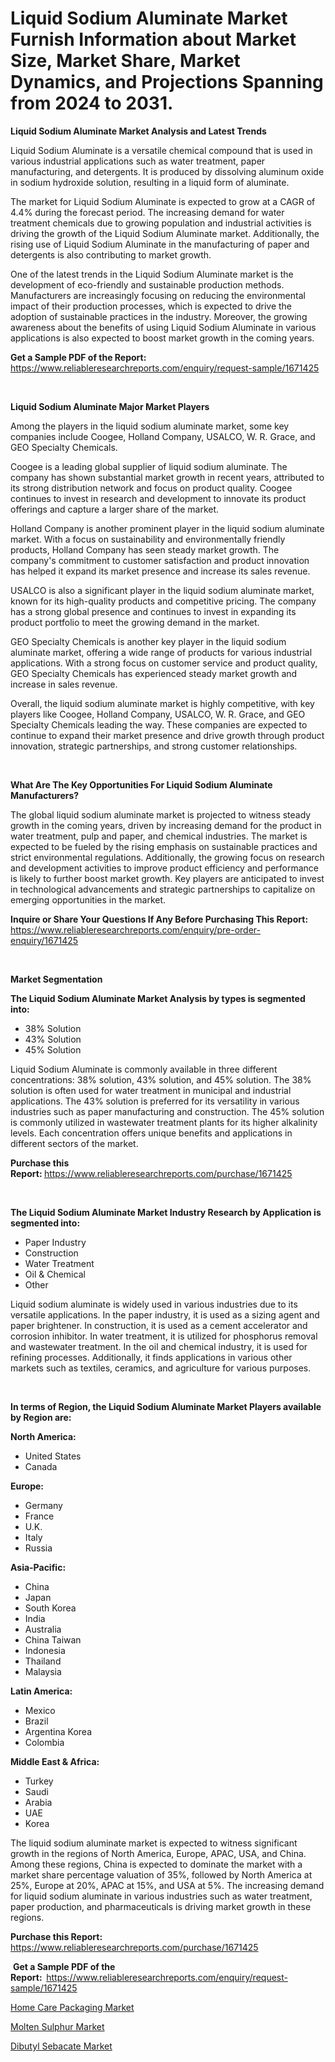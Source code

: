<p><h1>Liquid Sodium Aluminate Market Furnish Information about Market Size, Market Share, Market Dynamics, and Projections Spanning from 2024 to 2031.</h1></p><p><strong>Liquid Sodium Aluminate Market Analysis and Latest Trends</strong></p>
<p><p>Liquid Sodium Aluminate is a versatile chemical compound that is used in various industrial applications such as water treatment, paper manufacturing, and detergents. It is produced by dissolving aluminum oxide in sodium hydroxide solution, resulting in a liquid form of aluminate.</p><p>The market for Liquid Sodium Aluminate is expected to grow at a CAGR of 4.4% during the forecast period. The increasing demand for water treatment chemicals due to growing population and industrial activities is driving the growth of the Liquid Sodium Aluminate market. Additionally, the rising use of Liquid Sodium Aluminate in the manufacturing of paper and detergents is also contributing to market growth.</p><p>One of the latest trends in the Liquid Sodium Aluminate market is the development of eco-friendly and sustainable production methods. Manufacturers are increasingly focusing on reducing the environmental impact of their production processes, which is expected to drive the adoption of sustainable practices in the industry. Moreover, the growing awareness about the benefits of using Liquid Sodium Aluminate in various applications is also expected to boost market growth in the coming years.</p></p>
<p><strong>Get a Sample PDF of the Report:&nbsp;</strong> <a href="https://www.reliableresearchreports.com/enquiry/request-sample/1671425">https://www.reliableresearchreports.com/enquiry/request-sample/1671425</a></p>
<p>&nbsp;</p>
<p><strong>Liquid Sodium Aluminate Major Market Players</strong></p>
<p><p>Among the players in the liquid sodium aluminate market, some key companies include Coogee, Holland Company, USALCO, W. R. Grace, and GEO Specialty Chemicals.</p><p>Coogee is a leading global supplier of liquid sodium aluminate. The company has shown substantial market growth in recent years, attributed to its strong distribution network and focus on product quality. Coogee continues to invest in research and development to innovate its product offerings and capture a larger share of the market.</p><p>Holland Company is another prominent player in the liquid sodium aluminate market. With a focus on sustainability and environmentally friendly products, Holland Company has seen steady market growth. The company's commitment to customer satisfaction and product innovation has helped it expand its market presence and increase its sales revenue.</p><p>USALCO is also a significant player in the liquid sodium aluminate market, known for its high-quality products and competitive pricing. The company has a strong global presence and continues to invest in expanding its product portfolio to meet the growing demand in the market.</p><p>GEO Specialty Chemicals is another key player in the liquid sodium aluminate market, offering a wide range of products for various industrial applications. With a strong focus on customer service and product quality, GEO Specialty Chemicals has experienced steady market growth and increase in sales revenue.</p><p>Overall, the liquid sodium aluminate market is highly competitive, with key players like Coogee, Holland Company, USALCO, W. R. Grace, and GEO Specialty Chemicals leading the way. These companies are expected to continue to expand their market presence and drive growth through product innovation, strategic partnerships, and strong customer relationships.</p></p>
<p>&nbsp;</p>
<p><strong>What Are The Key Opportunities For Liquid Sodium Aluminate Manufacturers?</strong></p>
<p><p>The global liquid sodium aluminate market is projected to witness steady growth in the coming years, driven by increasing demand for the product in water treatment, pulp and paper, and chemical industries. The market is expected to be fueled by the rising emphasis on sustainable practices and strict environmental regulations. Additionally, the growing focus on research and development activities to improve product efficiency and performance is likely to further boost market growth. Key players are anticipated to invest in technological advancements and strategic partnerships to capitalize on emerging opportunities in the market.</p></p>
<p><strong>Inquire or Share Your Questions If Any Before Purchasing This Report:</strong> <a href="https://www.reliableresearchreports.com/enquiry/pre-order-enquiry/1671425">https://www.reliableresearchreports.com/enquiry/pre-order-enquiry/1671425</a></p>
<p>&nbsp;</p>
<p><strong>Market Segmentation</strong></p>
<p><strong>The Liquid Sodium Aluminate Market Analysis by types is segmented into:</strong></p>
<p><ul><li>38% Solution</li><li>43% Solution</li><li>45% Solution</li></ul></p>
<p><p>Liquid Sodium Aluminate is commonly available in three different concentrations: 38% solution, 43% solution, and 45% solution. The 38% solution is often used for water treatment in municipal and industrial applications. The 43% solution is preferred for its versatility in various industries such as paper manufacturing and construction. The 45% solution is commonly utilized in wastewater treatment plants for its higher alkalinity levels. Each concentration offers unique benefits and applications in different sectors of the market.</p></p>
<p><strong>Purchase this Report:&nbsp;</strong><a href="https://www.reliableresearchreports.com/purchase/1671425">https://www.reliableresearchreports.com/purchase/1671425</a></p>
<p>&nbsp;</p>
<p><strong>The Liquid Sodium Aluminate Market Industry Research by Application is segmented into:</strong></p>
<p><ul><li>Paper Industry</li><li>Construction</li><li>Water Treatment</li><li>Oil & Chemical</li><li>Other</li></ul></p>
<p><p>Liquid sodium aluminate is widely used in various industries due to its versatile applications. In the paper industry, it is used as a sizing agent and paper brightener. In construction, it is used as a cement accelerator and corrosion inhibitor. In water treatment, it is utilized for phosphorus removal and wastewater treatment. In the oil and chemical industry, it is used for refining processes. Additionally, it finds applications in various other markets such as textiles, ceramics, and agriculture for various purposes.</p></p>
<p>&nbsp;</p>
<p><strong>In terms of Region, the Liquid Sodium Aluminate Market Players available by Region are:</strong></p>
<p>
    <p> <strong> North America: </strong>
        <ul>
            <li>United States</li>
            <li>Canada</li>
        </ul>
        </p> 
    <p> <strong> Europe: </strong>
        <ul>
            <li>Germany</li>
            <li>France</li>
            <li>U.K.</li>
            <li>Italy</li>
            <li>Russia</li>
        </ul>
        </p> 
    <p> <strong> Asia-Pacific: </strong>
        <ul>
            <li>China</li>
            <li>Japan</li>
            <li>South Korea</li>
            <li>India</li>
            <li>Australia</li>
            <li>China Taiwan</li>
            <li>Indonesia</li>
            <li>Thailand</li>
            <li>Malaysia</li>
        </ul>
        </p> 
    <p> <strong> Latin America: </strong>
        <ul>
            <li>Mexico</li>
            <li>Brazil</li>
            <li>Argentina Korea</li>
            <li>Colombia</li>
        </ul>
        </p> 
    <p> <strong> Middle East & Africa: </strong>
        <ul>
            <li>Turkey</li>
            <li>Saudi</li>
            <li>Arabia</li>
            <li>UAE</li>
            <li>Korea</li>
        </ul>
    </p>
    </p>
<p><p>The liquid sodium aluminate market is expected to witness significant growth in the regions of North America, Europe, APAC, USA, and China. Among these regions, China is expected to dominate the market with a market share percentage valuation of 35%, followed by North America at 25%, Europe at 20%, APAC at 15%, and USA at 5%. The increasing demand for liquid sodium aluminate in various industries such as water treatment, paper production, and pharmaceuticals is driving market growth in these regions.</p></p>
<p><strong>Purchase this Report: </strong><a href="https://www.reliableresearchreports.com/purchase/1671425">https://www.reliableresearchreports.com/purchase/1671425</a></p>
<p>&nbsp;<strong>Get a Sample PDF of the Report:&nbsp;&nbsp;</strong><a href="https://www.reliableresearchreports.com/enquiry/request-sample/1671425">https://www.reliableresearchreports.com/enquiry/request-sample/1671425</a></p>
<p><strong></strong></p>
<p><p><a href="https://github.com/johnbach50/Market-Research-Report-List-2/blob/main/home-care-packaging-market.md">Home Care Packaging Market</a></p><p><a href="https://github.com/wusalecollins540tpqoz/Market-Research-Report-List-1/blob/main/molten-sulphur-market.md">Molten Sulphur Market</a></p><p><a href="https://github.com/pjcfca/Market-Research-Report-List-1/blob/main/dibutyl-sebacate-market.md">Dibutyl Sebacate Market</a></p></p>